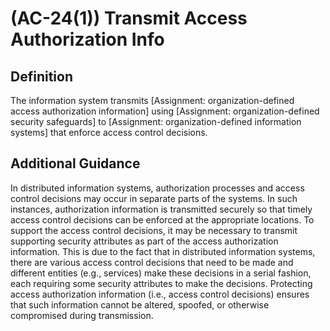 
# (AC-24(1)) Transmit Access Authorization Info

## Definition

The information system transmits [Assignment: organization-defined access authorization information] using [Assignment: organization-defined security safeguards] to [Assignment: organization-defined information systems] that enforce access control decisions.

## Additional Guidance

In distributed information systems, authorization processes and access control decisions may occur in separate parts of the systems. In such instances, authorization information is transmitted securely so that timely access control decisions can be enforced at the appropriate locations. To support the access control decisions, it may be necessary to transmit supporting security attributes as part of the access authorization information. This is due to the fact that in distributed information systems, there are various access control decisions that need to be made and different entities (e.g., services) make these decisions in a serial fashion, each requiring some security attributes to make the decisions. Protecting access authorization information (i.e., access control decisions) ensures that such information cannot be altered, spoofed, or otherwise compromised during transmission.
